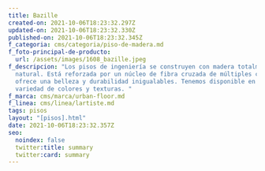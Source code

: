 ```yaml
---
title: Bazille
created-on: 2021-10-06T18:23:32.297Z
updated-on: 2021-10-06T18:23:32.330Z
published-on: 2021-10-06T18:23:32.345Z
f_categoria: cms/categoria/piso-de-madera.md
f_foto-principal-de-producto:
  url: /assets/images/1608_bazille.jpeg
f_descripcion: "Los pisos de ingeniería se construyen con madera totalmente
  natural. Está reforzada por un núcleo de fibra cruzada de múltiples capas, que
  ofrece una belleza y durabilidad inigualables. Tenemos disponible en una
  variedad de colores y texturas. "
f_marca: cms/marca/urban-floor.md
f_linea: cms/linea/lartiste.md
tags: pisos
layout: "[pisos].html"
date: 2021-10-06T18:23:32.357Z
seo:
  noindex: false
  twitter:title: summary
  twitter:card: summary
---
```


